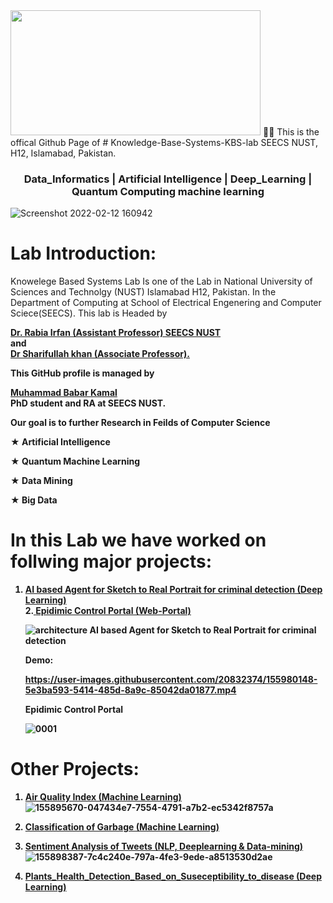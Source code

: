 
<img src="https://user-images.githubusercontent.com/20832374/155897677-0c6391cc-312f-4454-989b-53bdc1a74595.png" width="400" height="200">
🙋‍♀️ 
This is the offical Github Page of 
# Knowledge-Base-Systems-KBS-lab SEECS NUST, H12, Islamabad, Pakistan. 
<h3 align="center"> Data_Informatics | Artificial Intelligence | Deep_Learning | Quantum Computing machine learning </h3>

![Screenshot 2022-02-12 160942](https://user-images.githubusercontent.com/20832374/155897715-072b5aad-38ec-41e4-b903-075855a198bb.png)



# **Lab Introduction:**
Knowelege Based Systems Lab Is one of the Lab in National University of Sciences and Technolgy (NUST) Islamabad H12, Pakistan. In the Department of Computing at School of Electrical Engenering and Computer Sciece(SEECS). This lab is Headed by 

<a href="https://scholar.google.com/citations?user=JKdMISAAAAAJ&hl=en"><b>Dr. Rabia Irfan (Assistant Professor) SEECS NUST <br> </a> and <a href="https://scholar.google.com.pk/citations?user=fH1iosAAAAAJ&hl=en"><br>Dr Sharifullah khan (Associate Professor).<br></a>
  
  
This GitHub profile is managed by 
  
  <a href="https://scholar.google.com.pk/citations?user=7ep2qYEAAAAJ&hl=en">
    <b>Muhammad Babar Kamal<br></a> PhD student and RA at SEECS NUST.
    
      

Our goal is to further Research in Feilds of Computer Science

★ Artificial Intelligence

★ Quantum Machine Learning

★ Data Mining

★ Big Data

# **In this Lab we have worked on follwing major projects:**
1. <a href="https://github.com/Knowledge-Base-Systems-KBS-lab/AI_based_Agent_for_Sketch_to_Real_Portrait_for_criminal_detection">
    <b>AI based Agent for Sketch to Real Portrait for criminal detection (Deep Learning)<br></a>
   2.<a href="https://github.com/Knowledge-Base-Systems-KBS-lab/Epidimic_Control_Portal-ECP-">
    <b>Epidimic Control Portal (Web-Portal)<br></a>
  
    ![architecture](https://user-images.githubusercontent.com/20832374/155979858-c51ea571-a036-496c-96a2-8c16b5898940.png)
    AI based Agent for Sketch to Real Portrait for criminal detection
    
    Demo:

    https://user-images.githubusercontent.com/20832374/155980148-5e3ba593-5414-485d-8a9c-85042da01877.mp4


    Epidimic Control Portal
    
    ![0001](https://user-images.githubusercontent.com/20832374/155979894-efe3e27a-d54c-432c-b28d-48eafcd356bf.jpg)
    
  # **Other Projects:**
  1. <a href="https://github.com/Knowledge-Base-Systems-KBS-lab/Air_Quality_index_Deep_learning"> <b>Air Quality Index (Machine Learning)<br></a>
    ![155895670-047434e7-7554-4791-a7b2-ec5342f8757a](https://user-images.githubusercontent.com/20832374/155981634-df65c3e4-8ef2-4852-bb1e-4112e182ad8f.png)

  2. <a href="https://github.com/Knowledge-Base-Systems-KBS-lab/Classification_of_Garbage-Machine_learning-"><b>Classification of Garbage (Machine Learning)<br></a> 
    
  3. <a href="https://github.com/Knowledge-Base-Systems-KBS-lab/Analysis_of_sentiment_from_tweets"><b>Sentiment Analysis of Tweets (NLP, Deeplearning & Data-mining)<br></a>![155898387-7c4c240e-797a-4fe3-9ede-a8513530d2ae](https://user-images.githubusercontent.com/20832374/155981553-fea1cca9-1fb7-4fce-a82e-a0abd752108b.png)

    
  4. <a href="https://github.com/Knowledge-Base-Systems-KBS-lab/Agritecture_Plants_Health_Detection_Based_on_Suseceptibility_to_disease"><b>Plants_Health_Detection_Based_on_Suseceptibility_to_disease (Deep Learning)<br></a> 

<!--

**Here are some ideas to get you started:**

🙋‍♀️ A short introduction - what is your organization all about?
🌈 Contribution guidelines - how can the community get involved?
👩‍💻 Useful resources - where can the community find your docs? Is there anything else the community should know?
🍿 Fun facts - what does your team eat for breakfast?
🧙 Remember, you can do mighty things with the power of [Markdown](https://docs.github.com/github/writing-on-github/getting-started-with-writing-and-formatting-on-github/basic-writing-and-formatting-syntax)
-->
